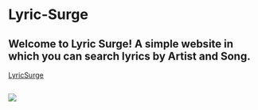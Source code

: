 # Lyric-Surge


 ## Welcome to Lyric Surge! A simple website in which you can search lyrics by Artist and Song.
 
 [LyricSurge](http://tune-lyrics.surge.sh/)
 
 ## ![](https://drive.google.com/file/d/1eJ2OWh-4mA_fJN46pYdR6IvHDuwJPfUB/view?usp=sharing)
